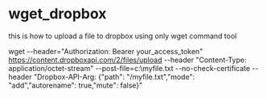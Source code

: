 # wget_dropbox
this is how to upload a file to dropbox using only wget command tool

wget --header="Authorization: Bearer your_access_token" 
https://content.dropboxapi.com/2/files/upload 
--header "Content-Type: application/octet-stream" 
--post-file=c:\myfile.txt 
--no-check-certificate 
--header "Dropbox-API-Arg: {\"path\": \"/myfile.txt\",\"mode\": \"add\",\"autorename\": true,\"mute\": false}"


